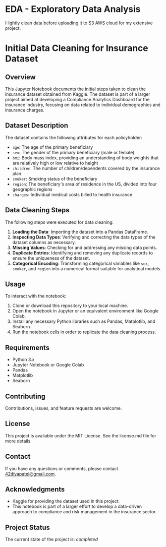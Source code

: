 # EDA - Exploratory Data Analysis 
I lightly clean data before uploading it to S3 AWS cloud for my extensive project. 
# Initial Data Cleaning for Insurance Dataset

## Overview
This Jupyter Notebook documents the initial steps taken to clean the insurance dataset obtained from Kaggle. The dataset is part of a larger project aimed at developing a Compliance Analytics Dashboard for the insurance industry, focusing on data related to individual demographics and insurance charges.

## Dataset Description
The dataset contains the following attributes for each policyholder:
- `age`: The age of the primary beneficiary
- `sex`: The gender of the primary beneficiary (male or female)
- `bmi`: Body mass index, providing an understanding of body weights that are relatively high or low relative to height
- `children`: The number of children/dependents covered by the insurance plan
- `smoker`: Smoking status of the beneficiary
- `region`: The beneficiary's area of residence in the US, divided into four geographic regions
- `charges`: Individual medical costs billed to health insurance

## Data Cleaning Steps
The following steps were executed for data cleaning:
1. **Loading the Data**: Importing the dataset into a Pandas DataFrame.
2. **Inspecting Data Types**: Verifying and correcting the data types of the dataset columns as necessary.
3. **Missing Values**: Checking for and addressing any missing data points.
4. **Duplicate Entries**: Identifying and removing any duplicate records to ensure the uniqueness of the dataset.
5. **Categorical Encoding**: Transforming categorical variables like `sex`, `smoker`, and `region` into a numerical format suitable for analytical models.

## Usage
To interact with the notebook:
1. Clone or download this repository to your local machine.
2. Open the notebook in Jupyter or an equivalent environment like Google Colab.
3. Install any necessary Python libraries such as Pandas, Matplotlib, and Seaborn.
4. Run the notebook cells in order to replicate the data cleaning process.

## Requirements
- Python 3.x
- Jupyter Notebook or Google Colab
- Pandas
- Matplotlib
- Seaborn

## Contributing
Contributions, issues, and feature requests are welcome.

## License
This project is available under the MIT License. See the license.md file for more details.

## Contact
If you have any questions or comments, please contact 42diyapatel@gmail.com.

## Acknowledgments
- Kaggle for providing the dataset used in this project.
- This notebook is part of a larger effort to develop a data-driven approach to compliance and risk management in the insurance sector.

## Project Status
The current state of the project is: _completed_ 

